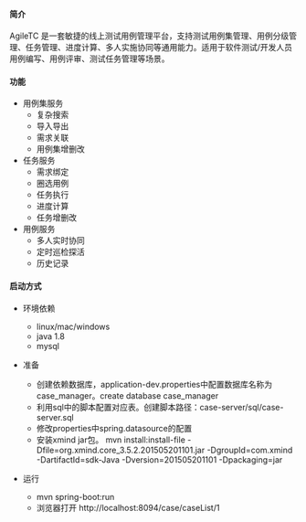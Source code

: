#### 简介

AgileTC 是一套敏捷的线上测试用例管理平台，支持测试用例集管理、用例分级管理、任务管理、进度计算、多人实施协同等通用能力。适用于软件测试/开发人员用例编写、用例评审、测试任务管理等场景。

#### 功能

 - 用例集服务
   -  复杂搜索
   -  导入导出
   -  需求关联
   -  用例集增删改
 - 任务服务
   -  需求绑定
   -  圈选用例
   -  任务执行
   -  进度计算
   -  任务增删改
 - 用例服务
   - 多人实时协同
   - 定时巡检探活
   - 历史记录

#### 启动方式

 - 环境依赖
    - linux/mac/windows
    - java 1.8
    - mysql

 - 准备
    - 创建依赖数据库，application-dev.properties中配置数据库名称为case_manager。create database case_manager
    - 利用sql中的脚本配置对应表。创建脚本路径：case-server/sql/case-server.sql
    - 修改properties中spring.datasource的配置
    - 安装xmind jar包。 mvn install:install-file -Dfile=org.xmind.core_3.5.2.201505201101.jar -DgroupId=com.xmind -DartifactId=sdk-Java -Dversion=201505201101 -Dpackaging=jar

 - 运行
    - mvn spring-boot:run 
    - 浏览器打开 http://localhost:8094/case/caseList/1


